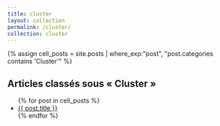 ```yaml
---
title: cluster
layout: collection
permalink: /cluster/
collection: cluster
---
```



{% assign cell_posts = site.posts | where_exp:"post", "post.categories contains 'Cluster'" %}

<h2>Articles classés sous « Cluster »</h2>
<ul>
  {% for post in cell_posts %}
    <li>
      <a href="{{ post.url }}">{{ post.title }}</a>
    </li>
  {% endfor %}
</ul>